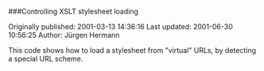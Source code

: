 ###Controlling XSLT stylesheet loading

Originally published: 2001-03-13 14:36:16
Last updated: 2001-06-30 10:56:25
Author: Jürgen Hermann

This code shows how to load a stylesheet from "virtual" URLs, by detecting a special URL scheme.